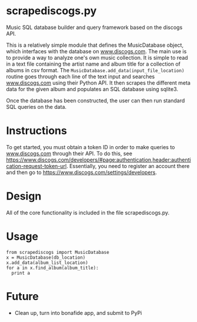 # scrapediscogs.py
Music SQL database builder and query framework based on the discogs API.

This is a relatively simple module that defines the MusicDatabase object, which interfaces with the database on www.discogs.com.
The main use is to provide a way to analyze one's own music collection.
It is simple to read in a text file containing the artist name and album title for a collection of albums in csv format.
The ```MusicDatabase.add_data(input_file_location)``` routine goes through each line of the text input and searches www.discogs.com using their Python API.
It then scrapes the different meta data for the given album and populates an SQL database using sqlite3.

Once the database has been constructed, the user can then run standard SQL queries on the data.

# Instructions

To get started, you must obtain a token ID in order to make queries to www.discogs.com through their API. To do this, see https://www.discogs.com/developers/#page:authentication,header:authentication-request-token-url.
Essentially, you need to register an account there and then go to https://www.discogs.com/settings/developers.

# Design

All of the core functionality is included in the file scrapediscogs.py.

# Usage

```
from scrapediscogs import MusicDatabase
x = MusicDatabase(db_location)
x.add_data(album_list_location)
for a in x.find_album(album_title):
  print a
```

# Future

* Clean up, turn into bonafide app, and submit to PyPi


